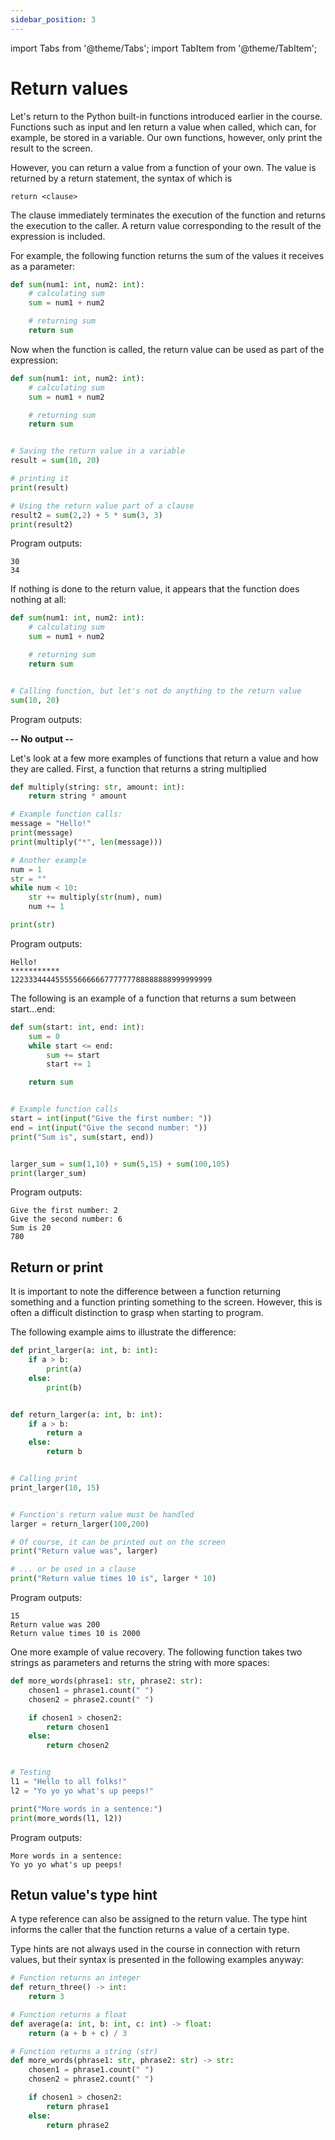 ```yaml
---
sidebar_position: 3
---
```

import Tabs from '@theme/Tabs';
import TabItem from '@theme/TabItem';

# Return values

Let's return to the Python built-in functions introduced earlier in the course. Functions such as input and len return a value when called, which can, for example, be stored in a variable. Our own functions, however, only print the result to the screen.

However, you can return a value from a function of your own. The value is returned by a return statement, the syntax of which is

`return <clause>`

The clause immediately terminates the execution of the function and returns the execution to the caller. A return value corresponding to the result of the expression is included.

For example, the following function returns the sum of the values it receives as a parameter:

```python 
def sum(num1: int, num2: int):
    # calculating sum
    sum = num1 + num2

    # returning sum
    return sum
 ```

Now when the function is called, the return value can be used as part of the expression:

```python 
def sum(num1: int, num2: int): 
    # calculating sum  
    sum = num1 + num2 

    # returning sum 
    return sum


# Saving the return value in a variable
result = sum(10, 20)

# printing it
print(result)

# Using the return value part of a clause
result2 = sum(2,2) + 5 * sum(3, 3)
print(result2)
 ```

Program outputs:
```
30
34
 ```

If nothing is done to the return value, it appears that the function does nothing at all:
```python 
def sum(num1: int, num2: int):
    # calculating sum
    sum = num1 + num2

    # returning sum
    return sum


# Calling function, but let's not do anything to the return value
sum(10, 20)
 ```

Program outputs:

**-- No output --**


Let's look at a few more examples of functions that return a value and how they are called. First, a function that returns a string multiplied

```python 
def multiply(string: str, amount: int):
    return string * amount

# Example function calls:
message = "Hello!"
print(message)
print(multiply("*", len(message)))

# Another example
num = 1
str = ""
while num < 10:
    str += multiply(str(num), num)
    num += 1

print(str)
 ```

Program outputs:
``` 
Hello!
***********
122333444455555666666777777788888888999999999
 ```


The following is an example of a function that returns a sum between start...end:

```python 
def sum(start: int, end: int):
    sum = 0
    while start <= end:
        sum += start
        start += 1

    return sum


# Example function calls
start = int(input("Give the first number: "))
end = int(input("Give the second number: "))
print("Sum is", sum(start, end))


larger_sum = sum(1,10) + sum(5,15) + sum(100,105)
print(larger_sum)
 ```

Program outputs:
```
Give the first number: 2
Give the second number: 6
Sum is 20
780
 ```

## Return or print

It is important to note the difference between a function returning something and a function printing something to the screen. However, this is often a difficult distinction to grasp when starting to program.

The following example aims to illustrate the difference:

```python 
def print_larger(a: int, b: int):
    if a > b:
        print(a)
    else:
        print(b)


def return_larger(a: int, b: int):
    if a > b:
        return a
    else:
        return b


# Calling print
print_larger(10, 15)


# Function's return value must be handled
larger = return_larger(100,200)

# Of course, it can be printed out on the screen
print("Return value was", larger)

# ... or be used in a clause
print("Return value times 10 is", larger * 10)
 ```

Program outputs:
```
15
Return value was 200
Return value times 10 is 2000
 ```

One more example of value recovery. The following function takes two strings as parameters and returns the string with more spaces:

```python 
def more_words(phrase1: str, phrase2: str):
    chosen1 = phrase1.count(" ")
    chosen2 = phrase2.count(" ")

    if chosen1 > chosen2:
        return chosen1
    else:
        return chosen2


# Testing
l1 = "Hello to all folks!"
l2 = "Yo yo yo what's up peeps!"

print("More words in a sentence:")
print(more_words(l1, l2))
 ```

Program outputs:
```
More words in a sentence:
Yo yo yo what's up peeps!
 ```

## Retun value's type hint

A type reference can also be assigned to the return value. The type hint informs the caller that the function returns a value of a certain type.

Type hints are not always used in the course in connection with return values, but their syntax is presented in the following examples anyway:

```python 
# Function returns an integer
def return_three() -> int:
    return 3

# Function returns a float
def average(a: int, b: int, c: int) -> float:
    return (a + b + c) / 3

# Function returns a string (str)
def more_words(phrase1: str, phrase2: str) -> str:
    chosen1 = phrase1.count(" ")
    chosen2 = phrase2.count(" ")

    if chosen1 > chosen2:
        return phrase1
    else:
        return phrase2
 ```